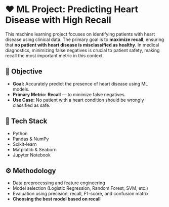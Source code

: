 # ❤️ ML Project: Predicting Heart Disease with High Recall

This machine learning project focuses on identifying patients with heart disease using clinical data. The primary goal is to **maximize recall**, ensuring that **no patient with heart disease is misclassified as healthy**. In medical diagnostics, minimizing false negatives is crucial to patient safety, making recall the most important metric in this context.

## 🎯 Objective

- **Goal:** Accurately predict the presence of heart disease using ML models.
- **Primary Metric:** **Recall** — to minimize false negatives.
- **Use Case:** No patient with a heart condition should be wrongly classified as safe.

## 🚀 Tech Stack

- Python
- Pandas & NumPy
- Scikit-learn
- Matplotlib & Seaborn
- Jupyter Notebook

## ⚙️ Methodology

- Data preprocessing and feature engineering
- Model selection (Logistic Regression, Random Forest, SVM, etc.)
- Evaluation using precision, recall, F1-score, and confusion matrix
- **Choosing the best model based on recall**

